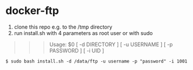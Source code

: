 # docker-ftp

1. clone this repo e.g. to the /tmp directory
2. run install.sh with 4 parameters as root user or with sudo

>>> Usage: $0 [ -d DIRECTORY ] [ -u USERNAME ] [ -p PASSWORD ] [ -i UID ]
```
$ sudo bash install.sh -d /data/ftp -u username -p "password" -i 1001
```
